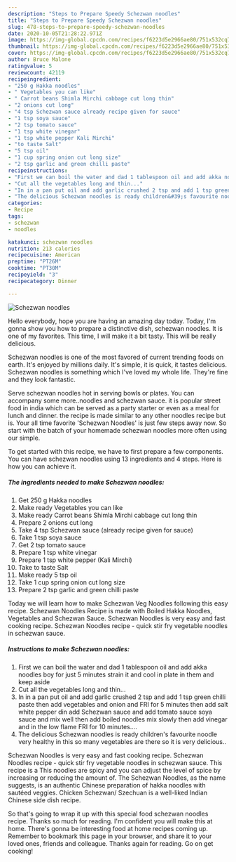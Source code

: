 ```yaml
---
description: "Steps to Prepare Speedy Schezwan noodles"
title: "Steps to Prepare Speedy Schezwan noodles"
slug: 478-steps-to-prepare-speedy-schezwan-noodles
date: 2020-10-05T21:28:22.971Z
image: https://img-global.cpcdn.com/recipes/f6223d5e2966ae80/751x532cq70/schezwan-noodles-recipe-main-photo.jpg
thumbnail: https://img-global.cpcdn.com/recipes/f6223d5e2966ae80/751x532cq70/schezwan-noodles-recipe-main-photo.jpg
cover: https://img-global.cpcdn.com/recipes/f6223d5e2966ae80/751x532cq70/schezwan-noodles-recipe-main-photo.jpg
author: Bruce Malone
ratingvalue: 5
reviewcount: 42119
recipeingredient:
- "250 g Hakka noodles"
- " Vegetables you can like"
- " Carrot beans Shimla Mirchi cabbage cut long thin"
- "2 onions cut long"
- "4 tsp Schezwan sauce already recipe given for sauce"
- "1 tsp soya sauce"
- "2 tsp tomato sauce"
- "1 tsp white vinegar"
- "1 tsp white pepper Kali Mirchi"
- "to taste Salt"
- "5 tsp oil"
- "1 cup spring onion cut long size"
- "2 tsp garlic and green chilli paste"
recipeinstructions:
- "First we can boil the water and dad 1 tablespoon oil and add akka noodles boy for just 5 minutes strain it and cool in plate in them and keep aside"
- "Cut all the vegetables long and thin..."
- "In in a pan put oil and add garlic crushed 2 tsp and add 1 tsp green chilli paste then add vegetables and onion and FRI for 5 minutes then add salt white pepper din add Schezwan sauce and add tomato sauce soya sauce and mix well then add boiled noodles mix slowly then add vinegar and in the low flame FRI for 10 minutes...."
- "The delicious Schezwan noodles is ready children&#39;s favourite noodle very healthy in this so many vegetables are there so it is very delicious.."
categories:
- Recipe
tags:
- schezwan
- noodles

katakunci: schezwan noodles 
nutrition: 213 calories
recipecuisine: American
preptime: "PT26M"
cooktime: "PT30M"
recipeyield: "3"
recipecategory: Dinner

---
```



![Schezwan noodles](https://img-global.cpcdn.com/recipes/f6223d5e2966ae80/751x532cq70/schezwan-noodles-recipe-main-photo.jpg)

Hello everybody, hope you are having an amazing day today. Today, I'm gonna show you how to prepare a distinctive dish, schezwan noodles. It is one of my favorites. This time, I will make it a bit tasty. This will be really delicious.

Schezwan noodles is one of the most favored of current trending foods on earth. It's enjoyed by millions daily. It's simple, it is quick, it tastes delicious. Schezwan noodles is something which I've loved my whole life. They're fine and they look fantastic.

Serve schezwan noodles hot in serving bowls or plates. You can accompany some more..noodles and schezwan sauce. it is popular street food in india which can be served as a party starter or even as a meal for lunch and dinner. the recipe is made similar to any other noodles recipe but is. Your all time favorite &#39;Schezwan Noodles&#39; is just few steps away now. So start with the batch of your homemade schezwan noodles more often using our simple.


To get started with this recipe, we have to first prepare a few components. You can have schezwan noodles using 13 ingredients and 4 steps. Here is how you can achieve it.

<!--inarticleads1-->

##### The ingredients needed to make Schezwan noodles:

1. Get 250 g Hakka noodles
1. Make ready  Vegetables you can like
1. Make ready  Carrot beans Shimla Mirchi cabbage cut long thin
1. Prepare 2 onions cut long
1. Take 4 tsp Schezwan sauce (already recipe given for sauce)
1. Take 1 tsp soya sauce
1. Get 2 tsp tomato sauce
1. Prepare 1 tsp white vinegar
1. Prepare 1 tsp white pepper (Kali Mirchi)
1. Take to taste Salt
1. Make ready 5 tsp oil
1. Take 1 cup spring onion cut long size
1. Prepare 2 tsp garlic and green chilli paste


Today we will learn how to make Schezwan Veg Noodles following this easy recipe. Schezwan Noodles Recipe is made with Boiled Hakka Noodles, Vegetables and Schezwan Sauce. Schezwan Noodles is very easy and fast cooking recipe. Schezwan Noodles recipe - quick stir fry vegetable noodles in schezwan sauce. 

<!--inarticleads2-->

##### Instructions to make Schezwan noodles:

1. First we can boil the water and dad 1 tablespoon oil and add akka noodles boy for just 5 minutes strain it and cool in plate in them and keep aside
1. Cut all the vegetables long and thin...
1. In in a pan put oil and add garlic crushed 2 tsp and add 1 tsp green chilli paste then add vegetables and onion and FRI for 5 minutes then add salt white pepper din add Schezwan sauce and add tomato sauce soya sauce and mix well then add boiled noodles mix slowly then add vinegar and in the low flame FRI for 10 minutes....
1. The delicious Schezwan noodles is ready children&#39;s favourite noodle very healthy in this so many vegetables are there so it is very delicious..


Schezwan Noodles is very easy and fast cooking recipe. Schezwan Noodles recipe - quick stir fry vegetable noodles in schezwan sauce. This recipe is a This noodles are spicy and you can adjust the level of spice by increasing or reducing the amount of. The Schezwan Noodles, as the name suggests, is an authentic Chinese preparation of hakka noodles with sautéed veggies. Chicken Schezwan/ Szechuan is a well-liked Indian Chinese side dish recipe. 

So that's going to wrap it up with this special food schezwan noodles recipe. Thanks so much for reading. I'm confident you will make this at home. There's gonna be interesting food at home recipes coming up. Remember to bookmark this page in your browser, and share it to your loved ones, friends and colleague. Thanks again for reading. Go on get cooking!
